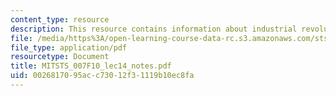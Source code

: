 ```yaml
---
content_type: resource
description: This resource contains information about industrial revolution.
file: /media/https%3A/open-learning-course-data-rc.s3.amazonaws.com/sts-007-technology-in-history-fall-2010/0026817095acc73012f31119b10ec8fa_MITSTS_007F10_lec14_notes.pdf
file_type: application/pdf
resourcetype: Document
title: MITSTS_007F10_lec14_notes.pdf
uid: 00268170-95ac-c730-12f3-1119b10ec8fa
---
```

